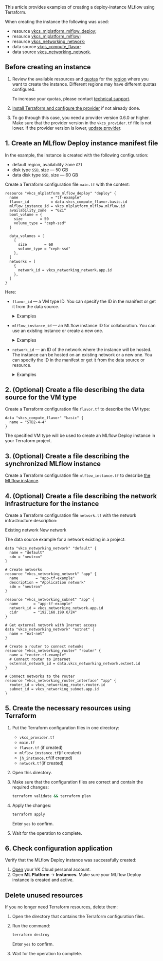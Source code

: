 This article provides examples of creating a deploy-instance MLflow using Terraform.

When creating the instance the following was used:

- resource [vkcs_mlplatform_mlflow_deploy](https://github.com/vk-cs/terraform-provider-vkcs/blob/master/docs/resources/mlplatform_mlflow_deploy.md);
- resource [vkcs_mlplatform_mlflow](https://github.com/vk-cs/terraform-provider-vkcs/blob/master/docs/resources/mlplatform_mlflow.md);
- resource [vkcs_networking_network](https://github.com/vk-cs/terraform-provider-vkcs/blob/master/docs/resources/networking_network.md);
- data source [vkcs_compute_flavor](https://github.com/vk-cs/terraform-provider-vkcs/blob/master/docs/data-sources/compute_flavor.md);
- data source [vkcs_networking_network](https://github.com/vk-cs/terraform-provider-vkcs/blob/master/docs/data-sources/networking_network.md).

## Before creating an instance

1. Review the available resources and [quotas](/en/base/account/concepts/quotasandlimits) for the [region](/en/base/account/concepts/regions) where you want to create the instance. Different regions may have different quotas configured.

   To increase your quotas, please contact [technical support](/en/contacts).

1. [Install Terraform and configure the provider](../../../quick-start) if not already done.

1. To go through this case, you need a provider version 0.6.0 or higher. Make sure that the provider version in the `vkcs_provider.tf` file is not lower. If the provider version is lower, [update provider](../../../quick-start#update_terraform).

## 1. Create an MLflow Deploy instance manifest file

In the example, the instance is created with the following configuration:

- default region, availability zone `GZ1`
- disk type `SSD`, size — 50 GB
- data disk type `SSD`, size — 60 GB

Create a Terraform configuration file `main.tf` with the content:

```hcl
resource "vkcs_mlplatform_mlflow_deploy" "deploy" {
  name               = "tf-example"
  flavor_id          = data.vkcs_compute_flavor.basic.id
  mlflow_instance_id = vkcs_mlplatform_mlflow.mlflow.id
  availability_zone  = "GZ1"
  boot_volume = {
    size        = 50
    volume_type = "ceph-ssd"
  }

  data_volumes = [
    {
      size        = 60
      volume_type = "ceph-ssd"
    },
  ]
  networks = [
    {
      network_id = vkcs_networking_network.app.id
    },
  ]
}
```

Here:

- `flavor_id` — a VM type ID. You can specify the ID in the manifest or get it from the data source.

  <details>
    <summary>Examples</summary>

  - `flavor_id = data.vkcs_compute_flavor.basic.id`: the ID is taken from the `vkcs_compute_flavor` data source, which will be generated further.
  - `flavor_id = "aee06bce-xxxx-xxxx-xxxx-ec4210cc6bac"`: the ID is taken using [OpenStack CLI](/en/manage/tools-for-using-services/openstack-cli).

  </details>

- `mlflow_instance_id` — an MLflow instance ID for collaboration. You can use an existing instance or create a new one.

  <details>
    <summary>Examples</summary>

  - `mlflow_instance_id = vkcs_mlplatform_mlflow.mlflow.id`: the new MLflow instance will be created. The ID will be taken after creating the resource `vkcs_mlplatform_mlflow`. The resource will be generated further.
  - `mlflow_instance_id = "a57e9e91-yyyy-yyyy-yyyy-fedc7ac78c33"`: the ID of an existing instance can be taken from MLflow instance detailes in your [VK Cloud personal account](https://cloud.vk.com/app).

  </details>

- `network_id` — an ID of the network where the instance will be hosted. The instance can be hosted on an existing network or a new one. You can specify the ID in the manifest or get it from the data source or resource.

  <details>
    <summary>Examples</summary>

  - `network_id = vkcs_networking_network.default.id`: the instance will be hosted on a new network, which will be created by the `vkcs_networking_network` resource. The resource will be generated further.
  - `network_id = data.vkcs_networking_network.default.id`: the instance will be hosted on an existing network, its ID is taken from the `vkcs_networking_network` data source. The source will be generated hosted.
  - `network_id = "bb76507d-yyyy-yyyy-yyyy-2bca1a4c4cfc"`: the instance will be hosted on an existing network. Its ID is taken from the [list of networks](/en/networks/vnet/operations/manage-net#viewing_the_list_of_networks_and_subnets_and_information_about_them) in the VK Cloud personal account or through the Openstack CLI.

  </details>

## 2. (Optional) Create a file describing the data source for the VM type

Create a Terraform configuration file `flavor.tf` to describe the VM type:

```hcl
data "vkcs_compute_flavor" "basic" {
  name = "STD2-4-4"
}
```

The specified VM type will be used to create an MLflow Deploy instance in your Terraform project.

## 3. (Optional) Create a file describing the synchronized MLflow instance

Create a Terraform configuration file `mlflow_instance.tf` to describe [the MLflow instance](../jupyterhub/).

## 4. (Optional) Create a file describing the network infrastructure for the instance

Create a Terraform configuration file `network.tf` with the network infrastructure description:

<tabs>
<tablist>
<tab>Existing network</tab>
<tab>New network</tab>
</tablist>
<tabpanel>

The data source example for a network existing in a project:

```hcl
data "vkcs_networking_network" "default" {
  name = "default"
  sdn = "neutron"
}
```
</tabpanel>
<tabpanel>

```hcl
# Create networks
resource "vkcs_networking_network" "app" {
  name        = "app-tf-example"
  description = "Application network"
  sdn = "neutron"
}

resource "vkcs_networking_subnet" "app" {
  name       = "app-tf-example"
  network_id = vkcs_networking_network.app.id
  cidr       = "192.168.199.0/24"
}

# Get external network with Inernet access
data "vkcs_networking_network" "extnet" {
  name = "ext-net"
}

# Create a router to connect netwoks
resource "vkcs_networking_router" "router" {
  name = "router-tf-example"
  # Connect router to Internet
  external_network_id = data.vkcs_networking_network.extnet.id
}

# Connect networks to the router
resource "vkcs_networking_router_interface" "app" {
  router_id = vkcs_networking_router.router.id
  subnet_id = vkcs_networking_subnet.app.id
}
```

</tabpanel>
</tabs>

## 5. Create the necessary resources using Terraform

1. Put the Terraform configuration files in one directory:
  
   - `vkcs_provider.tf`
   - `main.tf`
   - `flavor.tf` (if created)
   - `mlflow_instance.tf`(if created)
   - `jh_instance.tf`(if created)
   - `network.tf`(if created)

1. Open this directory.
1. Make sure that the configuration files are correct and contain the required changes:

   ```bash
   terraform validate && terraform plan
   ```

1. Apply the changes:

   ```bash
   terraform apply
   ```

   Enter `yes` to confirm.

1. Wait for the operation to complete.

## 6. Check configuration application

Verify that the MLflow Deploy instance was successfully created:

1. [Open](https://cloud.vk.com/app/) your VK Cloud personal account.
1. Open **ML Platform** → **Instances**. Make sure your MLflow Deploy instance is created and active.

## Delete unused resources

If you no longer need Terraform resources, delete them:

1. Open the directory that contains the Terraform configuration files.
1. Run the command:

   ```bash
   terraform destroy
   ```

   Enter `yes` to confirm.

1. Wait for the operation to complete.
